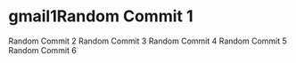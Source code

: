 # gmail1Random Commit 1
Random Commit 2
Random Commit 3
Random Commit 4
Random Commit 5
Random Commit 6
